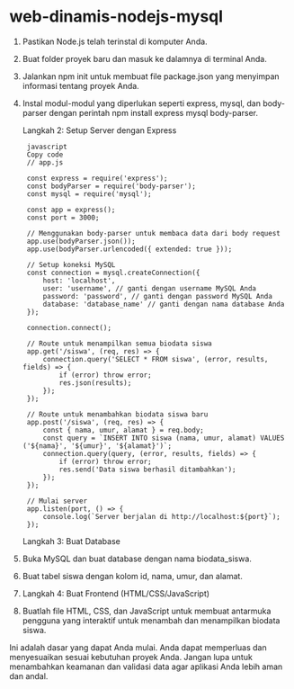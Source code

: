 # web-dinamis-nodejs-mysql
1. Pastikan Node.js telah terinstal di komputer Anda.

2. Buat folder proyek baru dan masuk ke dalamnya di terminal Anda.

3. Jalankan npm init untuk membuat file package.json yang menyimpan informasi tentang proyek Anda.

4. Instal modul-modul yang diperlukan seperti express, mysql, dan body-parser dengan perintah npm install express mysql body-parser.

   Langkah 2: Setup Server dengan Express
        
        javascript
        Copy code
        // app.js
        
        const express = require('express');
        const bodyParser = require('body-parser');
        const mysql = require('mysql');
        
        const app = express();
        const port = 3000;
        
        // Menggunakan body-parser untuk membaca data dari body request
        app.use(bodyParser.json());
        app.use(bodyParser.urlencoded({ extended: true }));
        
        // Setup koneksi MySQL
        const connection = mysql.createConnection({
            host: 'localhost',
            user: 'username', // ganti dengan username MySQL Anda
            password: 'password', // ganti dengan password MySQL Anda
            database: 'database_name' // ganti dengan nama database Anda
        });
        
        connection.connect();
        
        // Route untuk menampilkan semua biodata siswa
        app.get('/siswa', (req, res) => {
            connection.query('SELECT * FROM siswa', (error, results, fields) => {
                if (error) throw error;
                res.json(results);
            });
        });
        
        // Route untuk menambahkan biodata siswa baru
        app.post('/siswa', (req, res) => {
            const { nama, umur, alamat } = req.body;
            const query = `INSERT INTO siswa (nama, umur, alamat) VALUES ('${nama}', '${umur}', '${alamat}')`;
            connection.query(query, (error, results, fields) => {
                if (error) throw error;
                res.send('Data siswa berhasil ditambahkan');
            });
        });
        
        // Mulai server
        app.listen(port, () => {
            console.log(`Server berjalan di http://localhost:${port}`);
        });
   Langkah 3: Buat Database

5. Buka MySQL dan buat database dengan nama biodata_siswa.

6. Buat tabel siswa dengan kolom id, nama, umur, dan alamat.

7. Langkah 4: Buat Frontend (HTML/CSS/JavaScript)

8. Buatlah file HTML, CSS, dan JavaScript untuk membuat antarmuka pengguna yang interaktif untuk menambah dan menampilkan biodata siswa.

Ini adalah dasar yang dapat Anda mulai. Anda dapat memperluas dan menyesuaikan sesuai kebutuhan proyek Anda. Jangan lupa untuk menambahkan keamanan dan validasi data agar aplikasi Anda lebih aman dan andal.





